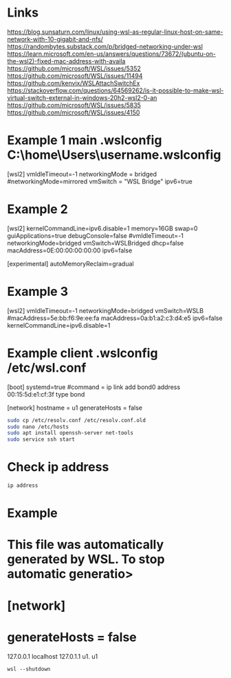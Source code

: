 # Links
https://blog.sunsaturn.com/linux/using-wsl-as-regular-linux-host-on-same-network-with-10-gigabit-and-nfs/
https://randombytes.substack.com/p/bridged-networking-under-wsl
https://learn.microsoft.com/en-us/answers/questions/73672/(ubuntu-on-the-wsl2)-fixed-mac-address-with-availa
https://github.com/microsoft/WSL/issues/5352
https://github.com/microsoft/WSL/issues/11494
https://github.com/kenvix/WSLAttachSwitchEx
https://stackoverflow.com/questions/64569262/is-it-possible-to-make-wsl-virtual-switch-external-in-windows-20h2-wsl2-0-an
https://github.com/microsoft/WSL/issues/5835
https://github.com/microsoft/WSL/issues/4150

# Example 1 main .wslconfig C:\home\Users\username\.wslconfig 
[wsl2]
vmIdleTimeout=-1
networkingMode = bridged
#networkingMode=mirrored
vmSwitch = "WSL Bridge"
ipv6=true

# Example 2
[wsl2]
kernelCommandLine=ipv6.disable=1
memory=16GB
swap=0
guiApplications=true
debugConsole=false
#vmIdleTimeout=-1
networkingMode=bridged
vmSwitch=WSLBridged
dhcp=false
macAddress=0E:00:00:00:00:00
ipv6=false

[experimental]
autoMemoryReclaim=gradual

# Example 3
[wsl2]
vmIdleTimeout=-1
networkingMode=bridged
vmSwitch=WSLB
#macAddress=5e:bb:f6:9e:ee:fa
macAddress=0a:b1:a2:c3:d4:e5
ipv6=false
kernelCommandLine=ipv6.disable=1

# Example client .wslconfig /etc/wsl.conf
[boot]
systemd=true
#command = ip link add bond0 address 00:15:5d:e1:cf:3f type bond

[network]
hostname = u1
generateHosts = false

```bash
sudo cp /etc/resolv.conf /etc/resolv.conf.old
sudo nano /etc/hosts
sudo apt install openssh-server net-tools
sudo service ssh start
```

# Check ip address
```bash
ip address
```

# Example
# This file was automatically generated by WSL. To stop automatic generatio>
# [network]
# generateHosts = false
127.0.0.1       localhost
127.0.1.1       u1.     u1

```ps
wsl --shutdown
```